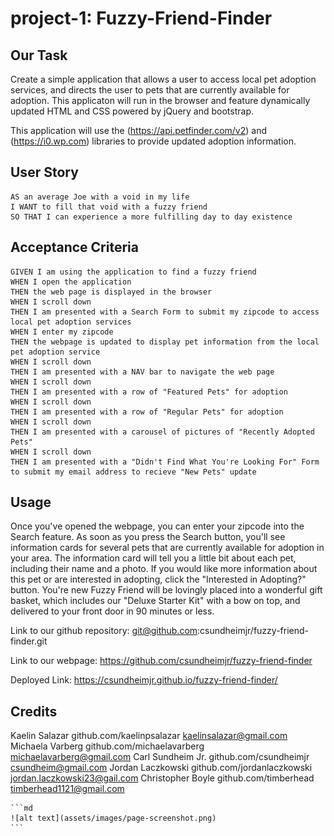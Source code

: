 # project-1: Fuzzy-Friend-Finder

## Our Task

Create a simple application that allows a user to access local pet adoption services, and directs the user to pets that are currently available for adoption. This applicaton will run in the browser and feature dynamically updated HTML and CSS powered by jQuery and bootstrap.

This application will use the (https://api.petfinder.com/v2) and (https://i0.wp.com) libraries to provide updated adoption information.

## User Story

```
AS an average Joe with a void in my life
I WANT to fill that void with a fuzzy friend
SO THAT I can experience a more fulfilling day to day existence
```

## Acceptance Criteria

```
GIVEN I am using the application to find a fuzzy friend
WHEN I open the application
THEN the web page is displayed in the browser
WHEN I scroll down
THEN I am presented with a Search Form to submit my zipcode to access local pet adoption services
WHEN I enter my zipcode
THEN the webpage is updated to display pet information from the local pet adoption service
WHEN I scroll down
THEN I am presented with a NAV bar to navigate the web page
WHEN I scroll down
THEN I am presented with a row of "Featured Pets" for adoption
WHEN I scroll down
THEN I am presented with a row of "Regular Pets" for adoption
WHEN I scroll down
THEN I am presented with a carousel of pictures of "Recently Adopted Pets"
WHEN I scroll down
THEN I am presented with a "Didn't Find What You're Looking For" Form to submit my email address to recieve "New Pets" update
```

## Usage

Once you've opened the webpage, you can enter your zipcode into the Search feature. As soon as you press the Search button, you'll see information cards for several pets that are currently available for adoption in your area. The information card will tell you a little bit about each pet, including their name and a photo. If you would like more information about this pet or are interested in adopting, click the "Interested in Adopting?" button. You're new Fuzzy Friend will be lovingly placed into a wonderful gift basket, which includes our "Deluxe Starter Kit" with a bow on top, and delivered to your front door in 90 minutes or less.

Link to our github repository:
git@github.com:csundheimjr/fuzzy-friend-finder.git

Link to our webpage:
https://github.com/csundheimjr/fuzzy-friend-finder

Deployed Link:
https://csundheimjr.github.io/fuzzy-friend-finder/

## Credits

Kaelin Salazar github.com/kaelinpsalazar kaelinsalazar@gmail.com
Michaela Varberg github.com/michaelavarberg michaelavarberg@gmail.com
Carl Sundheim Jr. github.com/csundheimjr csundheim@gmail.com
Jordan Laczkowski github.com/jordanlaczkowski jordan.laczkowski23@gail.com
Christopher Boyle github.com/timberhead timberhead1121@gmail.com

    ```md
    ![alt text](assets/images/page-screenshot.png)
    ```

